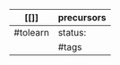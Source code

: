 
| [[]]     | precursors |
| -------- | ---------- |
| #tolearn | status:    |
|          | #tags      |
